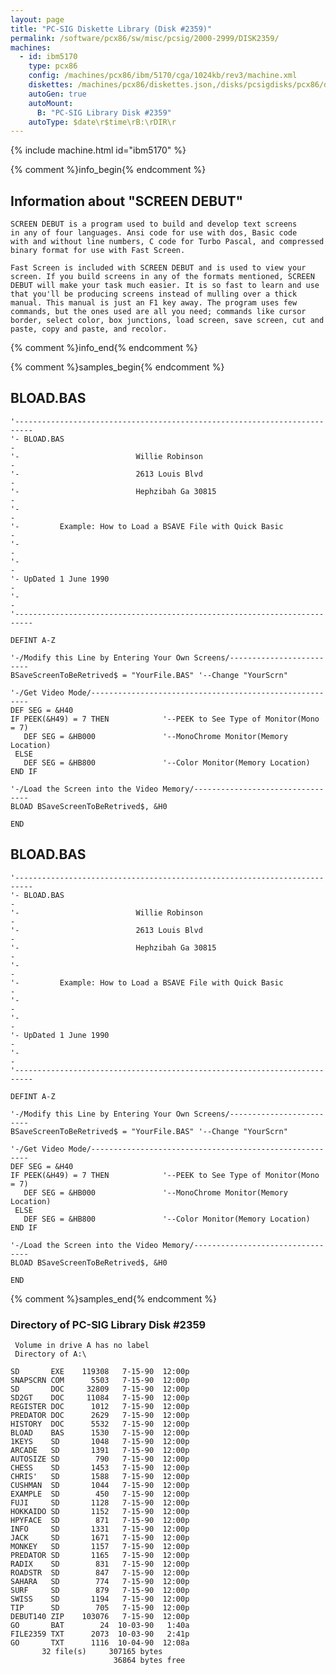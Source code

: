 ```yaml
---
layout: page
title: "PC-SIG Diskette Library (Disk #2359)"
permalink: /software/pcx86/sw/misc/pcsig/2000-2999/DISK2359/
machines:
  - id: ibm5170
    type: pcx86
    config: /machines/pcx86/ibm/5170/cga/1024kb/rev3/machine.xml
    diskettes: /machines/pcx86/diskettes.json,/disks/pcsigdisks/pcx86/diskettes.json
    autoGen: true
    autoMount:
      B: "PC-SIG Library Disk #2359"
    autoType: $date\r$time\rB:\rDIR\r
---
```


{% include machine.html id="ibm5170" %}

{% comment %}info_begin{% endcomment %}

## Information about "SCREEN DEBUT"

    SCREEN DEBUT is a program used to build and develop text screens
    in any of four languages. Ansi code for use with dos, Basic code
    with and without line numbers, C code for Turbo Pascal, and compressed
    binary format for use with Fast Screen.
    
    Fast Screen is included with SCREEN DEBUT and is used to view your
    screen. If you build screens in any of the formats mentioned, SCREEN
    DEBUT will make your task much easier. It is so fast to learn and use
    that you'll be producing screens instead of mulling over a thick
    manual. This manual is just an F1 key away. The program uses few
    commands, but the ones used are all you need; commands like cursor
    border, select color, box junctions, load screen, save screen, cut and
    paste, copy and paste, and recolor.
{% comment %}info_end{% endcomment %}

{% comment %}samples_begin{% endcomment %}

## BLOAD.BAS

```bas
'--------------------------------------------------------------------------
'- BLOAD.BAS                                                              -
'-                          Willie Robinson                               -
'-                          2613 Louis Blvd                               -
'-                          Hephzibah Ga 30815                            -
'-                                                                        -
'-         Example: How to Load a BSAVE File with Quick Basic             -
'-                                                                        -
'-                                                                        -
'- UpDated 1 June 1990                                                  -
'-                                                                        -
'--------------------------------------------------------------------------

DEFINT A-Z

'-/Modify this Line by Entering Your Own Screens/-------------------------
BSaveScreenToBeRetrived$ = "YourFile.BAS" '--Change "YourScrn"

'-/Get Video Mode/--------------------------------------------------------
DEF SEG = &H40
IF PEEK(&H49) = 7 THEN            '--PEEK to See Type of Monitor(Mono = 7)
   DEF SEG = &HB000               '--MonoChrome Monitor(Memory Location)
 ELSE
   DEF SEG = &HB800               '--Color Monitor(Memory Location)
END IF

'-/Load the Screen into the Video Memory/---------------------------------
BLOAD BSaveScreenToBeRetrived$, &H0

END

```

## BLOAD.BAS

```bas
'--------------------------------------------------------------------------
'- BLOAD.BAS                                                              -
'-                          Willie Robinson                               -
'-                          2613 Louis Blvd                               -
'-                          Hephzibah Ga 30815                            -
'-                                                                        -
'-         Example: How to Load a BSAVE File with Quick Basic             -
'-                                                                        -
'-                                                                        -
'- UpDated 1 June 1990                                                  -
'-                                                                        -
'--------------------------------------------------------------------------

DEFINT A-Z

'-/Modify this Line by Entering Your Own Screens/-------------------------
BSaveScreenToBeRetrived$ = "YourFile.BAS" '--Change "YourScrn"

'-/Get Video Mode/--------------------------------------------------------
DEF SEG = &H40
IF PEEK(&H49) = 7 THEN            '--PEEK to See Type of Monitor(Mono = 7)
   DEF SEG = &HB000               '--MonoChrome Monitor(Memory Location)
 ELSE
   DEF SEG = &HB800               '--Color Monitor(Memory Location)
END IF

'-/Load the Screen into the Video Memory/---------------------------------
BLOAD BSaveScreenToBeRetrived$, &H0

END

```

{% comment %}samples_end{% endcomment %}

### Directory of PC-SIG Library Disk #2359

     Volume in drive A has no label
     Directory of A:\

    SD       EXE    119308   7-15-90  12:00p
    SNAPSCRN COM      5503   7-15-90  12:00p
    SD       DOC     32809   7-15-90  12:00p
    SD2GT    DOC     11084   7-15-90  12:00p
    REGISTER DOC      1012   7-15-90  12:00p
    PREDATOR DOC      2629   7-15-90  12:00p
    HISTORY  DOC      5532   7-15-90  12:00p
    BLOAD    BAS      1530   7-15-90  12:00p
    1KEYS    SD       1048   7-15-90  12:00p
    ARCADE   SD       1391   7-15-90  12:00p
    AUTOSIZE SD        790   7-15-90  12:00p
    CHESS    SD       1453   7-15-90  12:00p
    CHRIS'   SD       1588   7-15-90  12:00p
    CUSHMAN  SD       1044   7-15-90  12:00p
    EXAMPLE  SD        450   7-15-90  12:00p
    FUJI     SD       1128   7-15-90  12:00p
    HOKKAIDO SD       1152   7-15-90  12:00p
    HPYFACE  SD        871   7-15-90  12:00p
    INFO     SD       1331   7-15-90  12:00p
    JACK     SD       1671   7-15-90  12:00p
    MONKEY   SD       1157   7-15-90  12:00p
    PREDATOR SD       1165   7-15-90  12:00p
    RADIX    SD        831   7-15-90  12:00p
    ROADSTR  SD        847   7-15-90  12:00p
    SAHARA   SD        774   7-15-90  12:00p
    SURF     SD        879   7-15-90  12:00p
    SWISS    SD       1194   7-15-90  12:00p
    TIP      SD        705   7-15-90  12:00p
    DEBUT140 ZIP    103076   7-15-90  12:00p
    GO       BAT        24  10-03-90   1:40a
    FILE2359 TXT      2073  10-03-90   2:41p
    GO       TXT      1116  10-04-90  12:08a
           32 file(s)     307165 bytes
                           36864 bytes free
